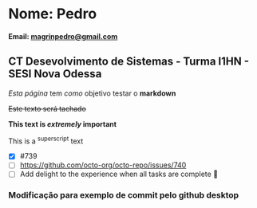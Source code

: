 # Nome: Pedro

#### Email: magrinpedro@gmail.com

## CT Desevolvimento de Sistemas - Turma I1HN - SESI Nova Odessa

*Esta página* tem _como_ objetivo testar o **markdown**

~~Este texto será tachado~~

**This text is _extremely_ important**

This is a <sup>superscript</sup> text


- [x] #739
- [ ] https://github.com/octo-org/octo-repo/issues/740
- [ ] Add delight to the experience when all tasks are complete :tada:

### Modificação para exemplo de commit pelo github desktop
